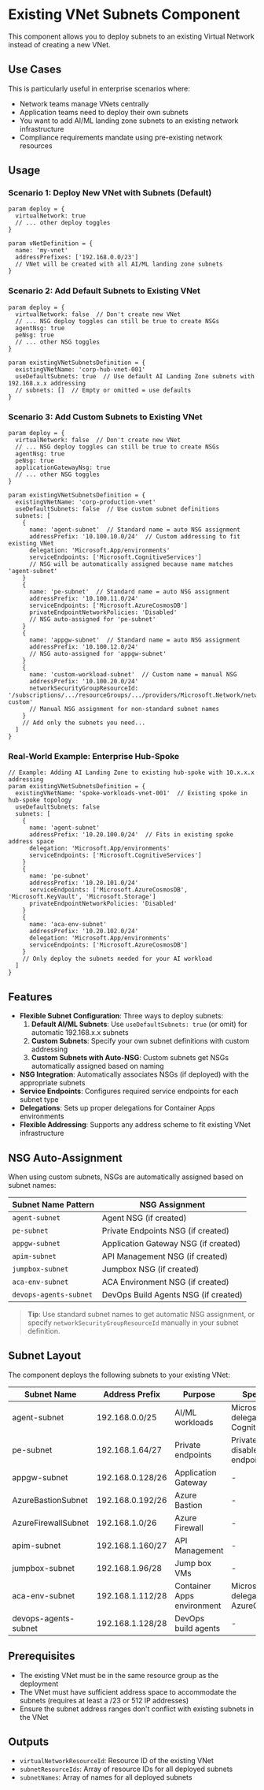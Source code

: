 # Existing VNet Subnets Component

This component allows you to deploy subnets to an existing Virtual Network instead of creating a new VNet.

## Use Cases

This is particularly useful in enterprise scenarios where:
- Network teams manage VNets centrally
- Application teams need to deploy their own subnets
- You want to add AI/ML landing zone subnets to an existing network infrastructure
- Compliance requirements mandate using pre-existing network resources

## Usage

### Scenario 1: Deploy New VNet with Subnets (Default)

```bicep
param deploy = {
  virtualNetwork: true
  // ... other deploy toggles
}

param vNetDefinition = {
  name: 'my-vnet'
  addressPrefixes: ['192.168.0.0/23']
  // VNet will be created with all AI/ML landing zone subnets
}
```

### Scenario 2: Add Default Subnets to Existing VNet

```bicep
param deploy = {
  virtualNetwork: false  // Don't create new VNet
  // ... NSG deploy toggles can still be true to create NSGs
  agentNsg: true
  peNsg: true
  // ... other NSG toggles
}

param existingVNetSubnetsDefinition = {
  existingVNetName: 'corp-hub-vnet-001'
  useDefaultSubnets: true  // Use default AI Landing Zone subnets with 192.168.x.x addressing
  // subnets: []  // Empty or omitted = use defaults
}
```

### Scenario 3: Add Custom Subnets to Existing VNet

```bicep
param deploy = {
  virtualNetwork: false  // Don't create new VNet
  // ... NSG deploy toggles can still be true to create NSGs  
  agentNsg: true
  peNsg: true
  applicationGatewayNsg: true
  // ... other NSG toggles
}

param existingVNetSubnetsDefinition = {
  existingVNetName: 'corp-production-vnet'
  useDefaultSubnets: false  // Use custom subnet definitions
  subnets: [
    {
      name: 'agent-subnet'  // Standard name = auto NSG assignment
      addressPrefix: '10.100.10.0/24'  // Custom addressing to fit existing VNet
      delegation: 'Microsoft.App/environments'
      serviceEndpoints: ['Microsoft.CognitiveServices']
      // NSG will be automatically assigned because name matches 'agent-subnet'
    }
    {
      name: 'pe-subnet'  // Standard name = auto NSG assignment
      addressPrefix: '10.100.11.0/24'
      serviceEndpoints: ['Microsoft.AzureCosmosDB']
      privateEndpointNetworkPolicies: 'Disabled'
      // NSG auto-assigned for 'pe-subnet'  
    }
    {
      name: 'appgw-subnet'  // Standard name = auto NSG assignment
      addressPrefix: '10.100.12.0/24'
      // NSG auto-assigned for 'appgw-subnet'
    }
    {
      name: 'custom-workload-subnet'  // Custom name = manual NSG
      addressPrefix: '10.100.20.0/24'
      networkSecurityGroupResourceId: '/subscriptions/.../resourceGroups/.../providers/Microsoft.Network/networkSecurityGroups/nsg-custom'
      // Manual NSG assignment for non-standard subnet names
    }
    // Add only the subnets you need...
  ]
}
```

### Real-World Example: Enterprise Hub-Spoke

```bicep
// Example: Adding AI Landing Zone to existing hub-spoke with 10.x.x.x addressing
param existingVNetSubnetsDefinition = {
  existingVNetName: 'spoke-workloads-vnet-001'  // Existing spoke in hub-spoke topology
  useDefaultSubnets: false
  subnets: [
    {
      name: 'agent-subnet' 
      addressPrefix: '10.20.100.0/24'  // Fits in existing spoke address space
      delegation: 'Microsoft.App/environments'
      serviceEndpoints: ['Microsoft.CognitiveServices']
    }
    {
      name: 'pe-subnet'
      addressPrefix: '10.20.101.0/24'
      serviceEndpoints: ['Microsoft.AzureCosmosDB', 'Microsoft.KeyVault', 'Microsoft.Storage']
      privateEndpointNetworkPolicies: 'Disabled'
    }
    {
      name: 'aca-env-subnet'  
      addressPrefix: '10.20.102.0/24'
      delegation: 'Microsoft.App/environments'
      serviceEndpoints: ['Microsoft.AzureCosmosDB']
    }
    // Only deploy the subnets needed for your AI workload
  ]
}
```

## Features

- **Flexible Subnet Configuration**: Three ways to deploy subnets:
  1. **Default AI/ML Subnets**: Use `useDefaultSubnets: true` (or omit) for automatic 192.168.x.x subnets
  2. **Custom Subnets**: Specify your own subnet definitions with custom addressing  
  3. **Custom Subnets with Auto-NSG**: Custom subnets get NSGs automatically assigned based on naming
- **NSG Integration**: Automatically associates NSGs (if deployed) with the appropriate subnets  
- **Service Endpoints**: Configures required service endpoints for each subnet type
- **Delegations**: Sets up proper delegations for Container Apps environments  
- **Flexible Addressing**: Supports any address scheme to fit existing VNet infrastructure

## NSG Auto-Assignment

When using custom subnets, NSGs are automatically assigned based on subnet names:

| Subnet Name Pattern | NSG Assignment |
|-------------------|----------------|
| `agent-subnet` | Agent NSG (if created) |
| `pe-subnet` | Private Endpoints NSG (if created) |
| `appgw-subnet` | Application Gateway NSG (if created) |
| `apim-subnet` | API Management NSG (if created) |  
| `jumpbox-subnet` | Jumpbox NSG (if created) |
| `aca-env-subnet` | ACA Environment NSG (if created) |
| `devops-agents-subnet` | DevOps Build Agents NSG (if created) |

> **Tip**: Use standard subnet names to get automatic NSG assignment, or specify `networkSecurityGroupResourceId` manually in your subnet definition.

## Subnet Layout

The component deploys the following subnets to your existing VNet:

| Subnet Name | Address Prefix | Purpose | Special Configuration |
|-------------|----------------|---------|----------------------|
| agent-subnet | 192.168.0.0/25 | AI/ML workloads | Microsoft.App/environments delegation, CognitiveServices endpoint |
| pe-subnet | 192.168.1.64/27 | Private endpoints | Private endpoint policies disabled, AzureCosmosDB endpoint |
| appgw-subnet | 192.168.0.128/26 | Application Gateway | - |
| AzureBastionSubnet | 192.168.0.192/26 | Azure Bastion | - |
| AzureFirewallSubnet | 192.168.1.0/26 | Azure Firewall | - |
| apim-subnet | 192.168.1.160/27 | API Management | - |
| jumpbox-subnet | 192.168.1.96/28 | Jump box VMs | - |
| aca-env-subnet | 192.168.1.112/28 | Container Apps environment | Microsoft.App/environments delegation, AzureCosmosDB endpoint |
| devops-agents-subnet | 192.168.1.128/28 | DevOps build agents | - |

## Prerequisites

- The existing VNet must be in the same resource group as the deployment
- The VNet must have sufficient address space to accommodate the subnets (requires at least a /23 or 512 IP addresses)
- Ensure the subnet address ranges don't conflict with existing subnets in the VNet

## Outputs

- `virtualNetworkResourceId`: Resource ID of the existing VNet
- `subnetResourceIds`: Array of resource IDs for all deployed subnets  
- `subnetNames`: Array of names for all deployed subnets